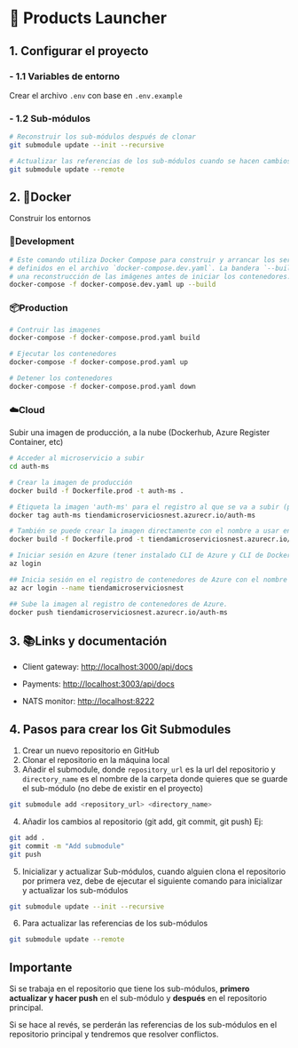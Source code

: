 # 🚀 Products Launcher

## 1. Configurar el proyecto

### - 1.1 Variables de entorno

Crear el archivo `.env` con base en `.env.example`

### - 1.2 Sub-módulos

```sh
# Reconstruir los sub-módulos después de clonar
git submodule update --init --recursive

# Actualizar las referencias de los sub-módulos cuando se hacen cambios
git submodule update --remote
```

## 2. 🐳Docker

Construir los entornos

### 🚀Development

```sh
# Este comando utiliza Docker Compose para construir y arrancar los servicios
# definidos en el archivo `docker-compose.dev.yaml`. La bandera `--build` fuerza
# una reconstrucción de las imágenes antes de iniciar los contenedores.
docker-compose -f docker-compose.dev.yaml up --build
```

### 📦Production

```sh
# Contruir las imagenes
docker-compose -f docker-compose.prod.yaml build

# Ejecutar los contenedores
docker-compose -f docker-compose.prod.yaml up

# Detener los contenedores
docker-compose -f docker-compose.prod.yaml down
```

### ☁️Cloud

Subir una imagen de producción, a la nube (Dockerhub, Azure Register Container, etc)

```sh
# Acceder al microservicio a subir
cd auth-ms

# Crear la imagen de producción
docker build -f Dockerfile.prod -t auth-ms .

# Etiqueta la imagen 'auth-ms' para el registro al que se va a subir (puede ser dockerhub)
docker tag auth-ms tiendamicroserviciosnest.azurecr.io/auth-ms

# También se puede crear la imagen directamente con el nombre a usar en el registro, para evitar renombrar la imagen
docker build -f Dockerfile.prod -t tiendamicroserviciosnest.azurecr.io/auth-ms .

# Iniciar sesión en Azure (tener instalado CLI de Azure y CLI de Docker)
az login

## Inicia sesión en el registro de contenedores de Azure con el nombre especificado.
az acr login --name tiendamicroserviciosnest

## Sube la imagen al registro de contenedores de Azure.
docker push tiendamicroserviciosnest.azurecr.io/auth-ms
```

## 3. 📚Links y documentación

- Client gateway:
<http://localhost:3000/api/docs>

- Payments:
<http://localhost:3003/api/docs>

- NATS monitor:
<http://localhost:8222>

## 4. Pasos para crear los Git Submodules

1. Crear un nuevo repositorio en GitHub
2. Clonar el repositorio en la máquina local
3. Añadir el submodule, donde `repository_url` es la url del repositorio y `directory_name` es el nombre de la carpeta donde quieres que se guarde el sub-módulo (no debe de existir en el proyecto)

```sh
git submodule add <repository_url> <directory_name>
```

4. Añadir los cambios al repositorio (git add, git commit, git push)
Ej:

```sh
git add .
git commit -m "Add submodule"
git push
```

5. Inicializar y actualizar Sub-módulos, cuando alguien clona el repositorio por primera vez, debe de ejecutar el siguiente comando para inicializar y actualizar los sub-módulos

```sh
git submodule update --init --recursive
```

6. Para actualizar las referencias de los sub-módulos

```sh
git submodule update --remote
```

## Importante

Si se trabaja en el repositorio que tiene los sub-módulos, **primero actualizar y hacer push** en el sub-módulo y **después** en el repositorio principal.

Si se hace al revés, se perderán las referencias de los sub-módulos en el repositorio principal y tendremos que resolver conflictos.
